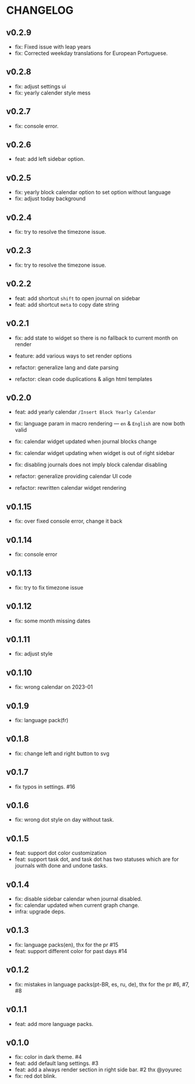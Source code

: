 # CHANGELOG

## v0.2.9

- fix: Fixed issue with leap years
- fix: Corrected weekday translations for European Portuguese.

## v0.2.8

- fix: adjust settings ui
- fix: yearly calender style mess

## v0.2.7

- fix: console error.

## v0.2.6

- feat: add left sidebar option.

## v0.2.5

- fix: yearly block calendar option to set option without language
- fix: adjust today background

## v0.2.4

- fix: try to resolve the timezone issue.

## v0.2.3

- fix: try to resolve the timezone issue.

## v0.2.2

- feat: add shortcut `shift` to open journal on sidebar
- feat: add shortcut `meta` to copy date string

## v0.2.1

- fix: add state to widget so there is no fallback to current month on render

- feature: add various ways to set render options

- refactor: generalize lang and date parsing
- refactor: clean code duplications & align html templates

## v0.2.0

- feat: add yearly calendar `/Insert Block Yearly Calendar`

- fix: language param in macro rendering — `en` & `English` are now both valid
- fix: calendar widget updated when journal blocks change
- fix: calendar widget updating when widget is out of right sidebar
- fix: disabling journals does not imply block calendar disabling

- refactor: generalize providing calendar UI code
- refactor: rewritten calendar widget rendering

## v0.1.15

- fix: over fixed console error, change it back

## v0.1.14

- fix: console error

## v0.1.13

- fix: try to fix timezone issue

## v0.1.12

- fix: some month missing dates

## v0.1.11

- fix: adjust style

## v0.1.10

- fix: wrong calendar on 2023-01

## v0.1.9

- fix: language pack(fr)

## v0.1.8

- fix: change left and right button to svg

## v0.1.7

- fix typos in settings. #16

## v0.1.6

- fix: wrong dot style on day without task.

## v0.1.5

- feat: support dot color customization
- feat: support task dot, and task dot has two statuses which are for journals with done and undone tasks.

## v0.1.4

- fix: disable sidebar calendar when journal disabled.
- fix: calendar updated when current graph change.
- infra: upgrade deps.

## v0.1.3

- fix: language packs(en), thx for the pr #15
- feat: support different color for past days #14

## v0.1.2

- fix: mistakes in language packs(pt-BR, es, ru, de), thx for the pr #6, #7, #8

## v0.1.1

- feat: add more language packs.

## v0.1.0

- fix: color in dark theme. #4
- feat: add default lang settings. #3
- feat: add a always render section in right side bar. #2 thx @yoyurec
- fix: red dot blink.
